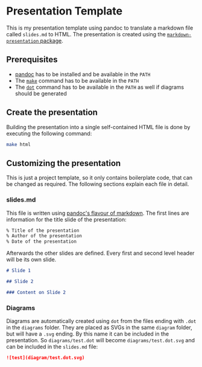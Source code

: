 # Presentation Template

This is my presentation template using pandoc to translate a markdown file called `slides.md` to HTML. The presentation
is created using the [`markdown-presentation` package](https://github.com/danrot/markdown-presentation).

## Prerequisites

- [pandoc](https://pandoc.org/installing.html) has to be installed and be available in the `PATH`
- The [`make`](https://www.gnu.org/software/make/) command has to be available in the `PATH`
- The [`dot`](https://www.graphviz.org/download/) command has to be available in the `PATH` as well if diagrams should
be generated

## Create the presentation

Building the presentation into a single self-contained HTML file is done by executing the following command:

```bash
make html
```

## Customizing the presentation

This is just a project template, so it only contains boilerplate code, that can be changed as required. The following
sections explain each file in detail.

### slides.md

This file is written using [pandoc's flavour of markdown](https://pandoc.org/MANUAL.html#pandocs-markdown). The first
lines are information for the title slide of the presentation:


```markdown
% Title of the presentation
% Author of the presentation
% Date of the presentation
```

Afterwards the other slides are defined. Every first and second level header will be its own slide.

```markdown
# Slide 1

## Slide 2

### Content on Slide 2
```

### Diagrams

Diagrams are automatically created using `dot` from the files ending with `.dot` in the `diagrams` folder. They are
placed as SVGs in the same `diagram` folder, but will have a `.svg` ending. By this name it can be included in the
presentation. So `diagrams/test.dot` will become `diagrams/test.dot.svg` and can be included in the `slides.md` file:

```markdown
![test](diagram/test.dot.svg)
```
